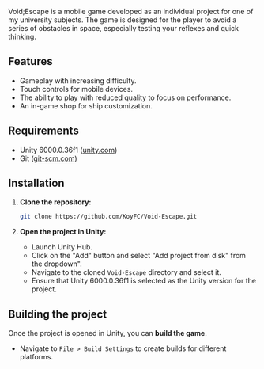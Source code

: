 
Void;Escape is a mobile game developed as an individual project for one of my university subjects. The game is designed for the player to avoid a series of obstacles in space, especially testing your reflexes and quick thinking.

## Features

- Gameplay with increasing difficulty.
- Touch controls for mobile devices.
- The ability to play with reduced quality to focus on performance.
- An in-game shop for ship customization.

## Requirements

- Unity 6000.0.36f1 ([unity.com](https://unity.com/es/releases/editor/whats-new/6000.0.36))
- Git ([git-scm.com](https://git-scm.com/))

## Installation

1. **Clone the repository:**

   ```bash
   git clone https://github.com/KoyFC/Void-Escape.git
   ```

2. **Open the project in Unity:**

   - Launch Unity Hub.
   - Click on the "Add" button and select "Add project from disk" from the dropdown".
   - Navigate to the cloned `Void-Escape` directory and select it.
   - Ensure that Unity 6000.0.36f1 is selected as the Unity version for the project.

## Building the project

Once the project is opened in Unity, you can **build the game**.

 - Navigate to `File > Build Settings` to create builds for different platforms.
